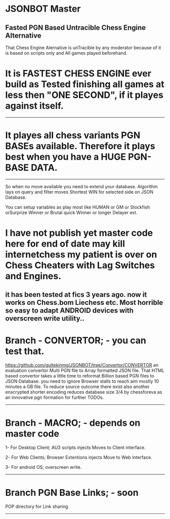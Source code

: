 # JSONBOT Master
Fasted PGN Based Untracible Chess Engine Alternative
--------------------------------------------------
That Chess Engine Alernative is unTracible by any moderator because of it is based on scripts only and All games played beforehand.
# It is FASTEST CHESS ENGINE ever build as Tested finishing all games at less then "ONE SECOND", if it playes against itself.
--------------------------
# It playes all chess variants PGN BASEs available. Therefore it plays best when you have a HUGE PGN-BASE DATA.
--------------------------
So when no move available you need to extend your database.
Algorithm lays on query and filter moves Shortest WIN for selected side on JSON Database.

You can setup variables as play most like HUMAN or GM or Stockfish orSurprize Winner or Brutal quick Winner or longer Delayer ext.

# I have not publish yet master code here for end of date may kill internetchess my patient is over on Chess Cheaters with Lag Switches and Engines. 
it has been tested at fics 3 years ago. now it works on Chess.bom Liechess etc.
Most horrible so easy to adapt ANDROID devices with overscreen write utility..
--------------------------

# Branch - CONVERTOR; - you can test that.
https://github.com/gultekinmg/JSONBOT/tree/Convertor/CONVERTOR
an evaluation convertor Multi PGN file to Array formatted JSON file.
That HTML based convertor takes a little time to reformat Billion based PGN files to JSON Database.
you need to ignore Browser stalls to reach aim mostly 10 minutes a GB file.
To reduce source outcome there exist also another enscrypted shorter encoding reduces database size 3/4 by chessforeva as an innovative pgn formation for further TODOs.

--------------------------------------------------------------------------------------------------

# Branch - MACRO; - depends on master code
1- For Desktop Client; AU3 scripts injects Moves to Client interface.

2- For Web Clients; Browser Extentions injects Move to Web Interface.

3- For android OS; overscreen write.

---------------------------------------------------------------------
# Branch PGN Base Links; - soon
POP directory for Link sharing

---------------------------------------------------------------------
